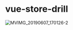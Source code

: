 # vue-store-drill

![MVIMG_20190607_170126-2](https://user-images.githubusercontent.com/2202197/59090898-0752de00-8949-11e9-8291-6912bf4b336b.jpg)
